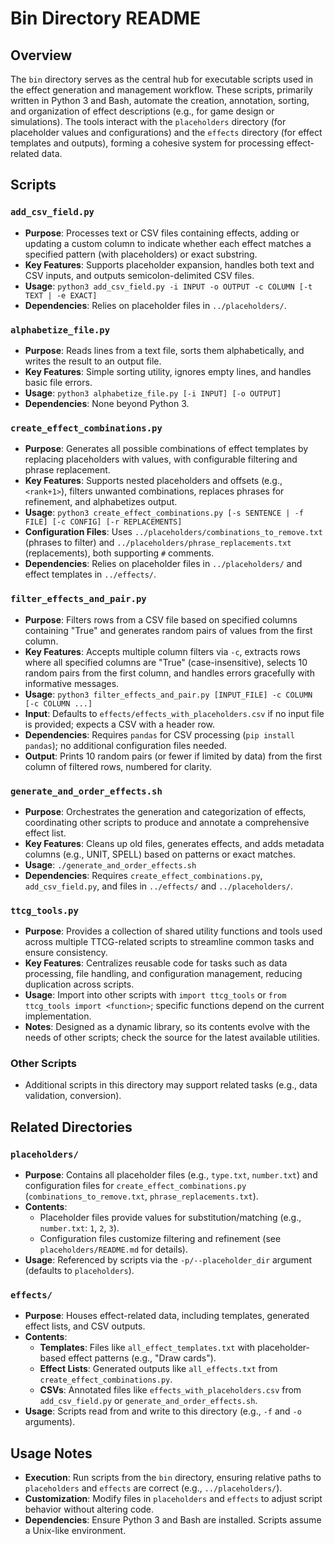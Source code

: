 # Bin Directory README

## Overview
The `bin` directory serves as the central hub for executable scripts used in the effect generation and management workflow. These scripts, primarily written in Python 3 and Bash, automate the creation, annotation, sorting, and organization of effect descriptions (e.g., for game design or simulations). The tools interact with the `placeholders` directory (for placeholder values and configurations) and the `effects` directory (for effect templates and outputs), forming a cohesive system for processing effect-related data.

## Scripts

### `add_csv_field.py`
- **Purpose**: Processes text or CSV files containing effects, adding or updating a custom column to indicate whether each effect matches a specified pattern (with placeholders) or exact substring.
- **Key Features**: Supports placeholder expansion, handles both text and CSV inputs, and outputs semicolon-delimited CSV files.
- **Usage**: `python3 add_csv_field.py -i INPUT -o OUTPUT -c COLUMN [-t TEXT | -e EXACT]`
- **Dependencies**: Relies on placeholder files in `../placeholders/`.

### `alphabetize_file.py`
- **Purpose**: Reads lines from a text file, sorts them alphabetically, and writes the result to an output file.
- **Key Features**: Simple sorting utility, ignores empty lines, and handles basic file errors.
- **Usage**: `python3 alphabetize_file.py [-i INPUT] [-o OUTPUT]`
- **Dependencies**: None beyond Python 3.

### `create_effect_combinations.py`
- **Purpose**: Generates all possible combinations of effect templates by replacing placeholders with values, with configurable filtering and phrase replacement.
- **Key Features**: Supports nested placeholders and offsets (e.g., `<rank+1>`), filters unwanted combinations, replaces phrases for refinement, and alphabetizes output.
- **Usage**: `python3 create_effect_combinations.py [-s SENTENCE | -f FILE] [-c CONFIG] [-r REPLACEMENTS]`
- **Configuration Files**: Uses `../placeholders/combinations_to_remove.txt` (phrases to filter) and `../placeholders/phrase_replacements.txt` (replacements), both supporting `#` comments.
- **Dependencies**: Relies on placeholder files in `../placeholders/` and effect templates in `../effects/`.

### `filter_effects_and_pair.py`
- **Purpose**: Filters rows from a CSV file based on specified columns containing "True" and generates random pairs of values from the first column.
- **Key Features**: Accepts multiple column filters via `-c`, extracts rows where all specified columns are "True" (case-insensitive), selects 10 random pairs from the first column, and handles errors gracefully with informative messages.
- **Usage**: `python3 filter_effects_and_pair.py [INPUT_FILE] -c COLUMN [-c COLUMN ...]`
- **Input**: Defaults to `effects/effects_with_placeholders.csv` if no input file is provided; expects a CSV with a header row.
- **Dependencies**: Requires `pandas` for CSV processing (`pip install pandas`); no additional configuration files needed.
- **Output**: Prints 10 random pairs (or fewer if limited by data) from the first column of filtered rows, numbered for clarity.
  
### `generate_and_order_effects.sh`
- **Purpose**: Orchestrates the generation and categorization of effects, coordinating other scripts to produce and annotate a comprehensive effect list.
- **Key Features**: Cleans up old files, generates effects, and adds metadata columns (e.g., UNIT, SPELL) based on patterns or exact matches.
- **Usage**: `./generate_and_order_effects.sh`
- **Dependencies**: Requires `create_effect_combinations.py`, `add_csv_field.py`, and files in `../effects/` and `../placeholders/`.
  
### `ttcg_tools.py`
- **Purpose**: Provides a collection of shared utility functions and tools used across multiple TTCG-related scripts to streamline common tasks and ensure consistency.
- **Key Features**: Centralizes reusable code for tasks such as data processing, file handling, and configuration management, reducing duplication across scripts.
- **Usage**: Import into other scripts with `import ttcg_tools` or `from ttcg_tools import <function>`; specific functions depend on the current implementation.
- **Notes**: Designed as a dynamic library, so its contents evolve with the needs of other scripts; check the source for the latest available utilities.

### Other Scripts
- Additional scripts in this directory may support related tasks (e.g., data validation, conversion).

## Related Directories

### `placeholders/`
- **Purpose**: Contains all placeholder files (e.g., `type.txt`, `number.txt`) and configuration files for `create_effect_combinations.py` (`combinations_to_remove.txt`, `phrase_replacements.txt`).
- **Contents**: 
  - Placeholder files provide values for substitution/matching (e.g., `number.txt`: `1`, `2`, `3`).
  - Configuration files customize filtering and refinement (see `placeholders/README.md` for details).
- **Usage**: Referenced by scripts via the `-p/--placeholder_dir` argument (defaults to `placeholders`).

### `effects/`
- **Purpose**: Houses effect-related data, including templates, generated effect lists, and CSV outputs.
- **Contents**:
  - **Templates**: Files like `all_effect_templates.txt` with placeholder-based effect patterns (e.g., "Draw <number> cards").
  - **Effect Lists**: Generated outputs like `all_effects.txt` from `create_effect_combinations.py`.
  - **CSVs**: Annotated files like `effects_with_placeholders.csv` from `add_csv_field.py` or `generate_and_order_effects.sh`.
- **Usage**: Scripts read from and write to this directory (e.g., `-f` and `-o` arguments).

## Usage Notes
- **Execution**: Run scripts from the `bin` directory, ensuring relative paths to `placeholders` and `effects` are correct (e.g., `../placeholders/`).
- **Customization**: Modify files in `placeholders` and `effects` to adjust script behavior without altering code.
- **Dependencies**: Ensure Python 3 and Bash are installed. Scripts assume a Unix-like environment.
